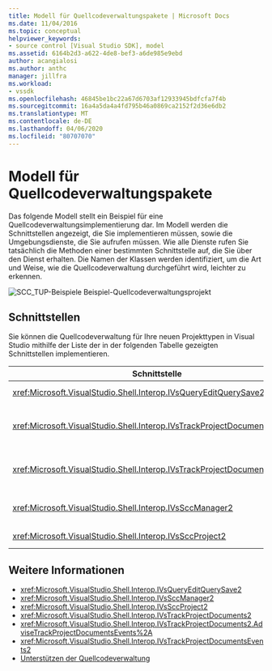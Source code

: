 ```yaml
---
title: Modell für Quellcodeverwaltungspakete | Microsoft Docs
ms.date: 11/04/2016
ms.topic: conceptual
helpviewer_keywords:
- source control [Visual Studio SDK], model
ms.assetid: 6164b2d3-a622-4de8-bef3-a6de985e9ebd
author: acangialosi
ms.author: anthc
manager: jillfra
ms.workload:
- vssdk
ms.openlocfilehash: 46845be1bc22a67d6703af12933945bdfcfa7f4b
ms.sourcegitcommit: 16a4a5da4a4fd795b46a0869ca2152f2d36e6db2
ms.translationtype: MT
ms.contentlocale: de-DE
ms.lasthandoff: 04/06/2020
ms.locfileid: "80707070"
---
```

# <a name="model-for-source-control-packages"></a>Modell für Quellcodeverwaltungspakete
Das folgende Modell stellt ein Beispiel für eine Quellcodeverwaltungsimplementierung dar. Im Modell werden die Schnittstellen angezeigt, die Sie implementieren müssen, sowie die Umgebungsdienste, die Sie aufrufen müssen. Wie alle Dienste rufen Sie tatsächlich die Methoden einer bestimmten Schnittstelle auf, die Sie über den Dienst erhalten. Die Namen der Klassen werden identifiziert, um die Art und Weise, wie die Quellcodeverwaltung durchgeführt wird, leichter zu erkennen.

 ![SCC&#95;TUP-Beispiele](../../extensibility/internals/media/scc_tup.gif "SCC_TUP") Beispiel-Quellcodeverwaltungsprojekt

## <a name="interfaces"></a>Schnittstellen
 Sie können die Quellcodeverwaltung für Ihre neuen Projekttypen in Visual Studio mithilfe der Liste der in der folgenden Tabelle gezeigten Schnittstellen implementieren.

|Schnittstelle|Zweck|
|---------------|---------|
|<xref:Microsoft.VisualStudio.Shell.Interop.IVsQueryEditQuerySave2>|Wird von Projekten und Editoren aufgerufen, bevor sie Dateien speichern oder ändern (schmutzige Dateien). Auf diese Schnittstelle <xref:Microsoft.VisualStudio.Shell.Interop.SVsQueryEditQuerySave> wird über den Dienst zugegriffen.|
|<xref:Microsoft.VisualStudio.Shell.Interop.IVsTrackProjectDocuments2>|Wird von Projekten aufgerufen, um die Berechtigung zum Hinzufügen, Entfernen oder Umbenennen einer Datei oder eines Verzeichnisses anzufordern. Diese Schnittstelle wird auch von Projekten aufgerufen, um die Umgebung zu informieren, wenn eine genehmigte Aktion zum Hinzufügen, Entfernen oder Umbenennen abgeschlossen ist. Auf sie wird <xref:Microsoft.VisualStudio.Shell.Interop.SVsTrackProjectDocuments> über den Dienst zugegriffen.|
|<xref:Microsoft.VisualStudio.Shell.Interop.IVsTrackProjectDocumentsEvents2>|Wird von einer Entität implementiert, die sich registriert, um benachrichtigt zu werden, wenn Projekte eine Datei oder ein Verzeichnis hinzufügen, umbenennen oder entfernen. Um sich für die <xref:Microsoft.VisualStudio.Shell.Interop.IVsTrackProjectDocuments2.AdviseTrackProjectDocumentsEvents%2A>Ereignisbenachrichtigung zu registrieren, rufen Sie an.|
|<xref:Microsoft.VisualStudio.Shell.Interop.IVsSccManager2>|Wird von Projekten aufgerufen, um sich beim Quellcodeverwaltungspaket zu registrieren und Informationen zum Quellcodeverwaltungsstatus zu erhalten. Auf diese Schnittstelle <xref:Microsoft.VisualStudio.Shell.Interop.SVsSccManager> wird über den Dienst zugegriffen.|
|<xref:Microsoft.VisualStudio.Shell.Interop.IVsSccProject2>|Wird vom Projekt implementiert, um auf Quellcodeverwaltungsanforderungen für Informationen zu Dateien zu reagieren und die für die Projektdatei erforderlichen Quellcodeverwaltungseinstellungen abzufragen.|

## <a name="see-also"></a>Weitere Informationen
- <xref:Microsoft.VisualStudio.Shell.Interop.IVsQueryEditQuerySave2>
- <xref:Microsoft.VisualStudio.Shell.Interop.IVsSccManager2>
- <xref:Microsoft.VisualStudio.Shell.Interop.IVsSccProject2>
- <xref:Microsoft.VisualStudio.Shell.Interop.IVsTrackProjectDocuments2>
- <xref:Microsoft.VisualStudio.Shell.Interop.IVsTrackProjectDocuments2.AdviseTrackProjectDocumentsEvents%2A>
- <xref:Microsoft.VisualStudio.Shell.Interop.IVsTrackProjectDocumentsEvents2>
- [Unterstützen der Quellcodeverwaltung](../../extensibility/internals/supporting-source-control.md)
